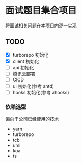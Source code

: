 # 面试题目集合项目

将面试相关问题在本项目内逐一实现

## TODO

- [x] turborepo 初始化
- [x] client 初始化
- [ ] api 初始化
- [ ] 腾讯云部署
- [ ] CICD
- [ ] ui 初始化(参考 antd)
- [ ] hooks 初始化(参考 ahooks)

### 依赖选型

偏向于公司已经使用的技术

- yarn
- turborepo
- tcb
- umi
- koa
- ts
